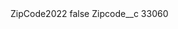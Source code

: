 <?xml version="1.0" encoding="UTF-8"?>
<CustomMetadata xmlns="http://soap.sforce.com/2006/04/metadata" xmlns:xsi="http://www.w3.org/2001/XMLSchema-instance" xmlns:xsd="http://www.w3.org/2001/XMLSchema">
    <label>ZipCode2022</label>
    <protected>false</protected>
    <values>
        <field>Zipcode__c</field>
        <value xsi:type="xsd:string">33060</value>
    </values>
</CustomMetadata>
